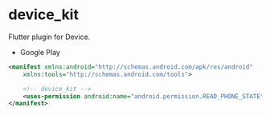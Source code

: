 # device_kit

Flutter plugin for Device.

* Google Play

```xml
<manifest xmlns:android="http://schemas.android.com/apk/res/android"
    xmlns:tools="http://schemas.android.com/tools">

    <!-- device_kit -->
    <uses-permission android:name="android.permission.READ_PHONE_STATE" tools:node="remove" />
</manifest>
```

